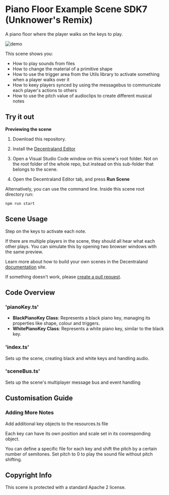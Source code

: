 # Piano Floor Example Scene SDK7 (Unknower's Remix)

A piano floor where the player walks on the keys to play.

![demo](https://github.com/decentraland-scenes/piano-floor-example-scene/blob/master/screenshots/piano-floor.gif)

This scene shows you:
- How to play sounds from files
- How to change the material of a primitive shape
- How to use the trigger area from the Utils library to activate something when a player walks over it
- How to keey players synced by using the messagebus to communicate each player's actions to others
- How to use the pitch value of audioclips to create different musical notes

## Try it out

**Previewing the scene**

1. Download this repository.

2. Install the [Decentraland Editor](https://docs.decentraland.org/creator/development-guide/sdk7/editor/)

3. Open a Visual Studio Code window on this scene's root folder. Not on the root folder of the whole repo, but instead on this sub-folder that belongs to the scene.

4. Open the Decentraland Editor tab, and press **Run Scene**

Alternatively, you can use the command line. Inside this scene root directory run:

```
npm run start
```

## Scene Usage

Step on the keys to activate each note. 

If there are multiple players in the scene, they should all hear what each other plays. You can simulate this by opening two browser windows with the same preview. 

Learn more about how to build your own scenes in the Decentraland [documentation](https://docs.decentraland.org/) site.

If something doesn't work, please [create a pull request](https://github.com/decentraland/sdk7-goerli-plaza/pulls). 

## Code Overview

### 'pianoKey.ts'

- **BlackPianoKey Class**: Represents a black piano key, managing its properties like shape, colour and triggers.
- **WhitePianoKey Class**: Represents a white piano key, similar to the black key.

### 'index.ts'

Sets up the scene, creating black and white keys and handling audio.

### 'sceneBus.ts'

Sets up the scene's multiplayer message bus and event handling

## Customisation Guide

### Adding More Notes

Add additional key objects to the resources.ts file

Each key can have its own position and scale set in its cooresponding object.

You can define a specific file for each key and shift the pitch by a certain number of semitones. Set pitch to 0 to play the sound file without pitch shifting.

## Copyright Info

This scene is protected with a standard Apache 2 license.
